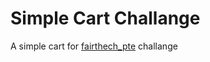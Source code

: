 # Simple Cart Challange
A simple cart for [fairthech_pte](https://www.instagram.com/fairtech_pte/) challange
